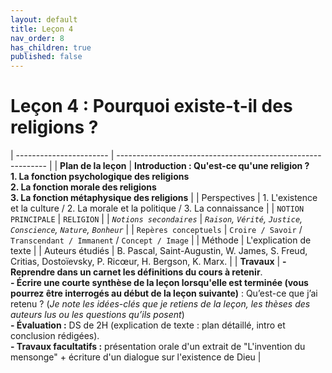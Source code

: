 ```yaml
---
layout: default
title: Leçon 4
nav_order: 8
has_children: true
published: false
---
```


# Leçon 4 : Pourquoi existe-t-il des religions ?


| ----------------------- | ------------------------------------------------------------ |
| **Plan de la leçon**    | **Introduction : Qu'est-ce qu'une religion ? <br />1.  La fonction psychologique des religions<br />2.  La fonction morale des religions<br />3. La fonction métaphysique des religions** |
| Perspectives            | 1. L'existence et la culture / 2. La morale et la politique / 3. La connaissance |
| `NOTION PRINCIPALE`   | `RELIGION`                                                   |
| *`Notions secondaires`* | *`Raison`, `Vérité`, `Justice`, `Conscience`, `Nature`, `Bonheur`* |
| `Repères conceptuels`   | `Croire / Savoir` / `Transcendant / Immanent` / `Concept / Image` |
| Méthode                 | L'explication de texte                                       |
| Auteurs étudiés         | B. Pascal, Saint-Augustin, W. James, S. Freud, Critias, Dostoïevsky, P. Ricœur, H. Bergson, K. Marx. |
| **Travaux**             | **- Reprendre dans un carnet les définitions du cours à retenir**. <br />**- Écrire une courte synthèse de la leçon lorsqu'elle est terminée (vous pourrez être interrogés au début de la leçon suivante)** : Qu’est-ce que j’ai retenu ? (*Je note les idées-clés que je retiens de la leçon, les thèses des auteurs lus ou les questions qu’ils posent*) <br />**- Évaluation :** DS de 2H (explication de texte : plan détaillé, intro et conclusion rédigées). <br />**- Travaux facultatifs :** présentation orale d'un extrait de "L'invention du mensonge" + écriture d'un dialogue sur l'existence de Dieu  |